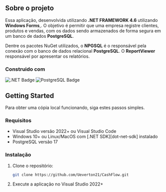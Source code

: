 ## Sobre o projeto
Essa aplicação, desenvolvida utilizando **.NET FRAMEWORK 4.6** utilizando **Windows Forms**,. O objetivo é permitir que uma empresa registre clientes, 
produtos e vendas, com os dados sendo armazenados de forma segura em um banco de dados **PostgreSQL**.

Dentre os pacotes NuGet utilizados, o **NPGSQL** é o responsável pela conexão com o banco de dados relacional **PostgreSQL**. 
O **ReportViewer** responsável por apresentar os relatórios.

### Construido com

![.NET Badge](https://img.shields.io/badge/.NET-512BD4?logo=dotnet&logoColor=fff&style=for-the-badge)
![PostgreSQL Badge](https://img.shields.io/badge/PostgreSQL-4479A1?logo=postgresql&logoColor=fff&style=for-the-badge)

## Getting Started
Para obter uma cópia local funcionando, siga estes passos simples.

### Requisitos
- Visual Studio versão 2022+ ou Visual Studio Code
- Windows 10+ ou Linux/MacOS com [.NET SDK][dot-net-sdk] instalado
- PostgreSQL versão 17

### Instalação
1. Clone o repositório:
    ```sh 
    git clone https://github.com/Ueverton21/CashFlow.git
    ```
2. Execute a aplicação no Visual Studio 2022+
